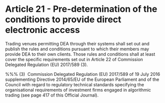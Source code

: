 # Article 21 - Pre-determination of the conditions to provide direct electronic access


Trading venues permitting DEA through their systems shall set out and publish the rules and conditions pursuant to which their members may provide DEA to their own clients. Those rules and conditions shall at least cover the specific requirements set out in Article 22 of Commission Delegated Regulation (EU) 2017/589 (3).

%%% (3)  Commission Delegated Regulation (EU) 2017/589 of 19 July 2016 supplementing Directive 2014/65/EU of the European Parliament and of the Council with regard to regulatory technical standards specifying the organisational requirements of investment firms engaged in algorithmic trading (see page 417 of this Official Journal).
